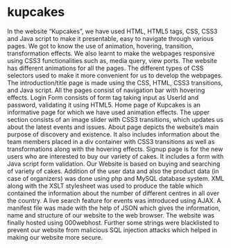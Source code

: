 # kupcakes
In the website “Kupcakes”, we have used HTML, HTML5 tags, CSS, CSS3 and Java script to make it presentable, easy to navigate through various pages. We got to know the use of animation, hovering, transition, transformation effects. We also learnt to make the webpages responsive using CSS3 functionalities such as, media query, view ports. The website has different animations for all the pages. The different types of CSS selectors used to make it more convenient for us to develop the webpages. The introduction/title page is made using the CSS, HTML, CSS3 transitions, and Java script. All the pages consist of navigation bar with hovering effects. Login Form consists of form tag taking input as UserId and password, validating it using HTML5. Home page of Kupcakes is an informative page for which we have used animation effects. The upper section consists of an image slider with CSS3 transitions, which updates us about the latest events and issues. About page depicts the website’s main purpose of discovery and existence. It also includes information about the team members placed in a div container with CSS3 transitions as well as transformations along with the hovering effects. Signup page is for the new users who are interested to buy our variety of cakes. It includes a form with Java script form validation.
Our Website is based on buying and searching of variety of cakes. Addition of the user data and also the product data (in case of organizers) was done using php and MySQL database system. XML along with the XSLT stylesheet was used to produce the table which contained the information about the number of different centres in all over the country. A live search feature for events was introduced using AJAX. A manifest file was made with the help of JSON which gives the information, name and structure of our website to the web browser. The website was finally hosted using 000webhost. Further some strings were blacklisted to prevent our website from malicious SQL injection attacks which helped in making our website more secure.
